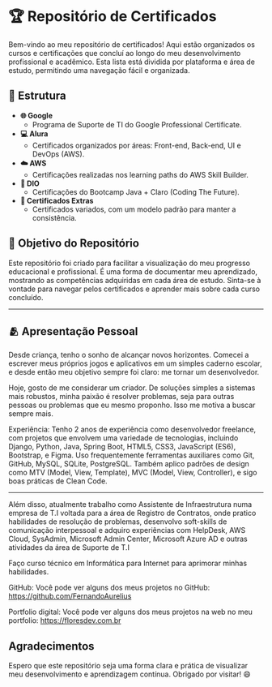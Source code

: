 # 🏆 Repositório de Certificados

Bem-vindo ao meu repositório de certificados! Aqui estão organizados os cursos e certificações que concluí ao longo do meu desenvolvimento profissional e acadêmico. Esta lista está dividida por plataforma e área de estudo, permitindo uma navegação fácil e organizada.

## 📂 Estrutura

- **🌐 Google**
  - Programa de Suporte de TI do Google Professional Certificate.
- **💻 Alura**
  - Certificados organizados por áreas: Front-end, Back-end, UI e DevOps (AWS).
- **☁️ AWS**
  - Certificações realizadas nos learning paths do AWS Skill Builder.
- **📘 DIO**
  - Certificações do Bootcamp Java + Claro (Coding The Future).
- **📜 Certificados Extras**
  - Certificados variados, com um modelo padrão para manter a consistência.

## 🎯 Objetivo do Repositório

Este repositório foi criado para facilitar a visualização do meu progresso educacional e profissional. É uma forma de documentar meu aprendizado, mostrando as competências adquiridas em cada área de estudo. Sinta-se à vontade para navegar pelos certificados e aprender mais sobre cada curso concluído.

---

## 🫂 Apresentação Pessoal

Desde criança, tenho o sonho de alcançar novos horizontes. Comecei a escrever meus próprios jogos e aplicativos em um simples caderno escolar, e desde então meu objetivo sempre foi claro: me tornar um desenvolvedor.

Hoje, gosto de me considerar um criador. De soluções simples a sistemas mais robustos, minha paixão é resolver problemas, seja para outras pessoas ou problemas que eu mesmo proponho. Isso me motiva a buscar sempre mais.

Experiência:
Tenho 2 anos de experiência como desenvolvedor freelance, com projetos que envolvem uma variedade de tecnologias, incluindo Django, Python, Java, Spring Boot, HTML5, CSS3, JavaScript (ES6), Bootstrap, e Figma. Uso frequentemente ferramentas auxiliares como Git, GitHub, MySQL, SQLite, PostgreSQL. Também aplico padrões de design como MTV (Model, View, Template), MVC (Model, View, Controller), e sigo boas práticas de Clean Code.

---

Além disso, atualmente trabalho como Assistente de Infraestrutura numa empresa de T.I voltada para a área de Registro de Contratos, onde pratico habilidades de resolução de problemas, desenvolvo soft-skills de comunicação interpessoal e adquiro experiências com HelpDesk, AWS Cloud, SysAdmin, Microsoft Admin Center, Microsoft Azure AD e outras atividades da área de Suporte de T.I

Faço curso técnico em Informática para Internet para aprimorar minhas habilidades.

GitHub:
Você pode ver alguns dos meus projetos no GitHub: https://github.com/FernandoAurelius

Portfolio digital:
Você pode ver alguns dos meus projetos na web no meu portfolio: https://floresdev.com.br

## Agradecimentos

Espero que este repositório seja uma forma clara e prática de visualizar meu desenvolvimento e aprendizagem contínua. Obrigado por visitar! 😄
